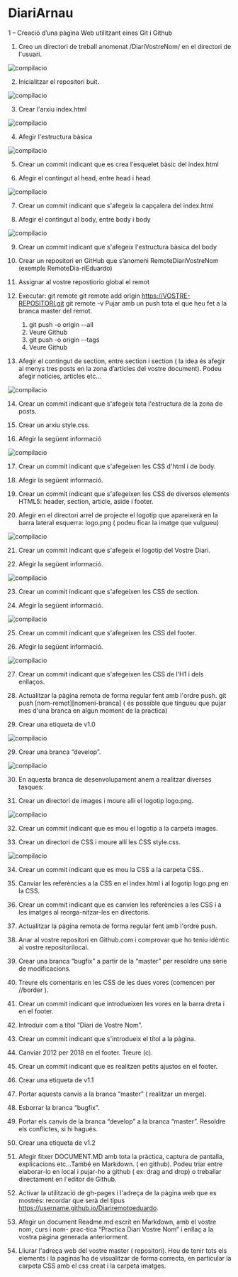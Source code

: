 # DiariArnau
1 – Creació d’una pàgina Web utilitzant eines Git i Github

1. Creo un directori de treball anomenat /DiariVostreNom/ en el directori de l'usuari.


![compilacio](/img/Selección_001.png)


2. Inicialitzar el repositori buit.


![compilacio](/img/Selección_002.png)


3. Crear l'arxiu index.html


![compilacio](/img/Selección_003.png)


4. Afegir l'estructura bàsica


![compilacio](/img/Selección_004.png)


5. Crear un commit indicant que es crea l'esquelet bàsic del index.html

6. Afegir el contingut al head, entre head i head


![compilacio](/img/Selección_006.png)


7. Crear un commit indicant que s'afegeix la capçalera del index.html

8. Afegir el contingut al body, entre body i body


![compilacio](/img/Selección_007.png)


9. Crear un commit indicant que s'afegeix l'estructura bàsica del body

10. Crear un repositori en GitHub que s’anomeni RemoteDiariVostreNom (exemple RemoteDia-riEduardo)

11. Assignar al vostre repostiorio global el remot
12. Executar:
     git remote
	 git remote add origin https://VOSTRE-REPOSITORI.git
	 git remote -v
	 Pujar amb un push tota el que heu fet a la branca master del remot.
     
    1. git push -o origin --all
    2. Veure Github
    3. git push -o origin --tags
    4. Veure Github

13. Afegir el contingut de section, entre  section  i section ( la idea és afegir al menys tres     posts en la zona d’articles del vostre document). Podeu afegir notícies, articles etc...


![compilacio](/img/Selección_007.png)


14. Crear un commit indicant que s'afegeix tota l'estructura de la zona de posts.

15. Crear un arxiu style.css.

16. Afegir la següent informació


![compilacio](/img/Selección_008.png)


17. Crear un commit indicant que s'afegeixen les CSS d'html i de body.

18. Afegir la següent informació.

19. Crear un commit indicant que s'afegeixen les CSS de diversos elements HTML5: header,
section, article, aside i footer.

20. Afegir en el directori arrel de projecte el logotip que apareixerà en la barra lateral esquerra:
logo.png ( podeu ficar la imatge que vulgueu)


![compilacio](/img/Selección_009.png)

21. Crear un commit indicant que s'afegeix el logotip del Vostre Diari.

22. Afegir la següent informació.


![compilacio](/img/Selección_010.png)

23. Crear un commit indicant que s'afegeixen les CSS de section.

24. Afegir la següent informació.


![compilacio](/img/Selección_011.png)

25. Crear un commit indicant que s'afegeixen les CSS del footer.

26. Afegir la següent informació.


![compilacio](/img/Selección_012.png)

27. Crear un commit indicant que s'afegeixen les CSS de l'H1 i dels enllaços.

28. Actualitzar la pàgina remota de forma regular fent amb l'ordre push.
git push [nom-remot][nomeni-branca] ( és possible que tingueu que pujar mes d'una
branca en algun moment de la practica)




29. Crear una etiqueta de v1.0


![compilacio](/img/Selección_013.png)

29. Crear una branca “develop”.


![compilacio](/img/Selección_013.png)

30. En aquesta branca de desenvolupament anem a realitzar diverses tasques:

31. Crear un directori de images i moure allí el logotip logo.png.

![compilacio](/img/img.png)

32. Crear un commit indicant que es mou el logotip a la carpeta images.


33. Crear un directori de CSS i moure allí les CSS style.css.

![compilacio](/img/Selección_014.png)

34. Crear un commit indicant que es mou la CSS a la carpeta CSS..



35. Canviar les referències a la CSS en el index.html i al logotip logo.png en la CSS.



36. Crear un commit indicant que es canvien les referències a les CSS i a les imatges al reorga-nitzar-les en directoris.



37. Actualitzar la pàgina remota de forma regular fent amb l'ordre push.



38. Anar al vostre repositori en Github.com i comprovar que ho teniu idèntic al vostre repositorilocal.



39. Crear una branca “bugfix” a partir de la “master” per resoldre una sèrie de modificacions.



40. Treure els comentaris en les CSS de les dues vores (comencen per //border ).



41. Crear un commit indicant que introdueixen les vores en la barra dreta i en el footer.



42. Introduir com a títol “Diari de Vostre Nom”.



43. Crear un commit indicant que s'introdueix el títol a la pàgina.



44. Canviar 2012 per 2018 en el footer. Treure (c).



45. Crear un commit indicant que es realitzen petits ajustos en el footer.



46. Crear una etiqueta de v1.1



47. Portar aquests canvis a la branca “master” ( realitzar un merge).



48. Esborrar la branca “bugfix”.



49. Portar els canvis de la branca “develop” a la branca “master”. Resoldre els conflictes, si hi hagués.


50. Crear una etiqueta de v1.2


51. Afegir fitxer DOCUMENT.MD amb tota la pràctica, captura de pantalla, explicacions etc...També en Markdown. ( en github). Podeu triar entre elaborar-lo en local i pujar-ho a github ( ex: drag and drop) o treballar directament en l'editor de Github.


52. Activar la utilització de gh-pages i l'adreça de la pàgina web que es mostrés: recordar que serà del tipus https://username.github.io/Diariremotoeduardo.



53. Afegir un document Readme.md escrit en Markdown, amb el vostre nom, curs i nom- prac-tica “Practica Diari Vostre Nom” i enllaç a la vostra pàgina generada anteriorment.



54. Lliurar l'adreça web del vostre master ( repositori). Heu de tenir tots els elements i la paginas'ha de visualitzar de forma correcta, en particular la carpeta CSS amb el css creat i la carpeta imatges.
